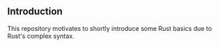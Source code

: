 ## Introduction
This repository motivates to shortly introduce some Rust basics due to Rust's complex syntax.

<br>

 